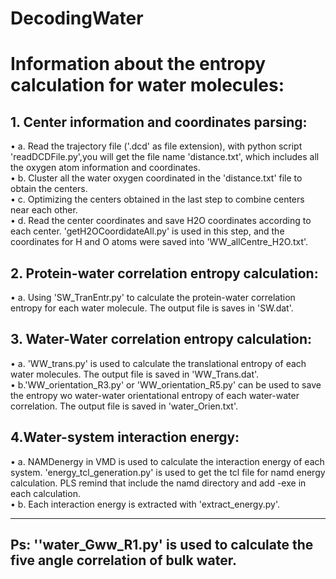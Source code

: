 # DecodingWater

# Information about the entropy calculation for water molecules:

## 1. Center information and coordinates parsing:   

•	a. Read the trajectory file ('.dcd' as file extension), with python script 'readDCDFile.py',you will get the file name 'distance.txt', which includes all the oxygen atom information and coordinates.    
•	b. Cluster all the water oxygen coordinated in the 'distance.txt' file to obtain the centers.   
•	c. Optimizing the centers obtained in the last step to combine centers near each other.   
•	d. Read the center coordinates and save H2O coordinates according to each center. 'getH2OCoordidateAll.py' is used in this step, and the coordinates for H and O atoms were saved into 'WW_allCentre_H2O.txt'.    

## 2. Protein-water correlation entropy calculation:    

•	a. Using 'SW_TranEntr.py' to calculate the protein-water correlation entropy for each water molecule. The output file is saves in 'SW.dat'.   
## 3. Water-Water correlation entropy calculation:    

•	a. 'WW_trans.py' is used to calculate the translational entropy of each water molecules. The output file is saved in 'WW_Trans.dat'.    
•	b.'WW_orientation_R3.py' or 'WW_orientation_R5.py' can be used to save the entropy wo water-water orientational entropy of each water-water correlation. The output file is saved in 'water_Orien.txt'.   

## 4.Water-system interaction energy:   

•	a. NAMDenergy in VMD is used to calculate the interaction energy of each system. 'energy_tcl_generation.py' is used to get the tcl file for namd energy calculation. PLS remind that include the namd directory and add -exe in each calculation.   
•	b. Each interaction energy is extracted with 'extract_energy.py'.   

------------------------------------------------------------------------------
## Ps: ''water_Gww_R1.py' is used to calculate the five angle correlation of bulk water.
